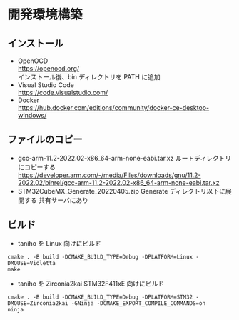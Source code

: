 # 開発環境構築

## インストール

- OpenOCD  
  https://openocd.org/  
  インストール後、bin ディレクトリを PATH に追加
- Visual Studio Code  
  https://code.visualstudio.com/
- Docker  
  https://hub.docker.com/editions/community/docker-ce-desktop-windows/

## ファイルのコピー

- gcc-arm-11.2-2022.02-x86_64-arm-none-eabi.tar.xz
  ルートディレクトリにコピーする
  https://developer.arm.com/-/media/Files/downloads/gnu/11.2-2022.02/binrel/gcc-arm-11.2-2022.02-x86_64-arm-none-eabi.tar.xz
- STM32CubeMX_Generate_20220405.zip
  Generate ディレクトリ以下に展開する
  共有サーバにあり

## ビルド

- taniho を Linux 向けにビルド

```
cmake . -B build -DCMAKE_BUILD_TYPE=Debug -DPLATFORM=Linux -DMOUSE=Violetta
make
```

- taniho を Zirconia2kai STM32F411xE 向けにビルド

```
cmake . -B build -DCMAKE_BUILD_TYPE=Debug -DPLATFORM=STM32 -DMOUSE=Zirconia2kai -GNinja -DCMAKE_EXPORT_COMPILE_COMMANDS=on
ninja
```
